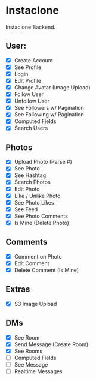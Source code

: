 # Instaclone

Instaclone Backend.

## User:

- [x] Create Account
- [x] See Profile
- [x] Login
- [x] Edit Profile
- [x] Change Avatar (Image Upload)
- [x] Follow User
- [x] Unfollow User
- [x] See Followers w/ Pagination
- [x] See Following w/ Pagination
- [x] Computed Fields
- [x] Search Users

## Photos

- [x] Upload Photo (Parse #)
- [x] See Photo
- [x] See Hashtag
- [x] Search Photos
- [x] Edit Photo
- [x] Like / Unlike Photo
- [x] See Photo Likes
- [x] See Feed
- [x] See Photo Comments
- [x] Is Mine (Delete Photo)

## Comments

- [x] Comment on Photo
- [x] Edit Comment
- [x] Delete Comment (Is Mine)

## Extras

- [x] S3 Image Upload

## DMs

- [x] See Room
- [x] Send Message (Create Room)
- [x] See Rooms
- [ ] Computed Fields
- [ ] See Message
- [ ] Realtime Messages
